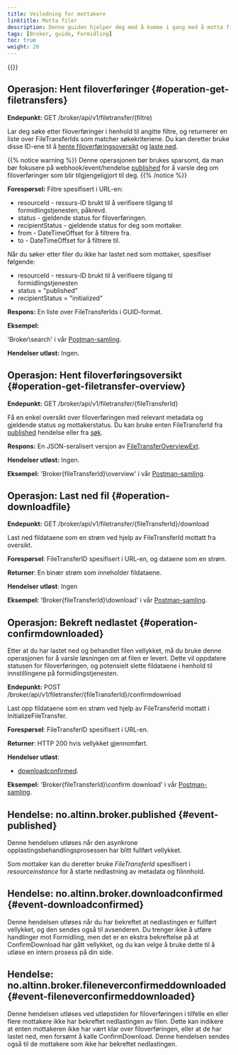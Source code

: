 ```yaml
---
title: Veiledning for mottakere
linktitle: Motta filer
description: Denne guiden hjelper deg med å komme i gang med å motta filer ved hjelp av Altinn Formidling. 
tags: [Broker, guide, Formidling]
toc: true
weight: 20
---
```


{{<children />}}

## Operasjon: Hent filoverføringer {#operation-get-filetransfers}

**Endepunkt:** GET /broker/api/v1/filetransfer/(filtre)

Lar deg søke etter filoverføringer i henhold til angitte filtre, og returnerer en liste over FileTransferIds som matcher søkekriteriene.
Du kan deretter bruke disse ID-ene til å [hente filoverføringsoversikt](#operation-get-filetransfer-overview) og [laste ned](#operation-downloadfile).

{{% notice warning  %}}
Denne operasjonen bør brukes sparsomt, da man bør fokusere på webhook/event/hendelse [published](#event-published) for å varsle deg om filoverføringer som blir tilgjengeligjort til deg.
{{% /notice %}}

**Forespørsel:** Filtre spesifisert i URL-en:

- resourceId - ressurs-ID brukt til å verifisere tilgang til formidlingstjenesten, påkrevd.
- status - gjeldende status for filoverføringen.
- recipientStatus - gjeldende status for deg som mottaker.
- from - DateTimeOffset for å filtrere fra.
- to - DateTimeOffset for å filtrere til.

Når du søker etter filer du ikke har lastet ned som mottaker, spesifiser følgende:

- resourceId - ressurs-ID brukt til å verifisere tilgang til formidlingstjenesten
- status = "published"
- recipientStatus = "initialized"

**Respons:** En liste over FileTransferIds i GUID-format.

**Eksempel:**

'Broker\search' i vår [Postman-samling](https://github.com/Altinn/altinn-broker/blob/main/altinn-broker-postman-collection.json).

**Hendelser utløst:** Ingen.

## Operasjon: Hent filoverføringsoversikt {#operation-get-filetransfer-overview}

**Endepunkt:** GET /broker/api/v1/filetransfer/{fileTransferId}

Få en enkel oversikt over filoverføringen med relevant metadata og gjeldende status og mottakerstatus.
Du kan bruke enten FileTransferId fra [published](#event-published) hendelse eller fra [søk](#operation-get-filetransfers).

**Respons:** En JSON-seralisert versjon av [FileTransferOverviewExt](https://github.com/Altinn/altinn-broker/blob/main/src/Altinn.Broker.API/Models/FileTransferOverviewExt.cs).

**Hendelser utløst:** Ingen.

**Eksempel:** 'Broker\{fileTransferId}\overview' i vår [Postman-samling](https://github.com/Altinn/altinn-broker/blob/main/altinn-broker-postman-collection.json).

## Operasjon: Last ned fil {#operation-downloadfile}

**Endepunkt:** GET /broker/api/v1/filetransfer/{fileTransferId}/download

Last ned fildataene som en strøm ved hjelp av FileTransferId mottatt fra oversikt.

**Forespørsel**: FileTransferID spesifisert i URL-en, og dataene som en strøm.

**Returner**: En binær strøm som inneholder fildataene.

**Hendelser utløst**: Ingen

**Eksempel:** 'Broker\{fileTransferId}\download' i vår [Postman-samling](https://github.com/Altinn/altinn-broker/blob/main/altinn-broker-postman-collection.json).

## Operasjon: Bekreft nedlastet {#operation-confirmdownloaded}

Etter at du har lastet ned og behandlet filen vellykket, må du bruke denne operasjonen for å varsle løsningen om at filen er levert.
Dette vil oppdatere statusen for filoverføringen, og potensielt slette fildataene i henhold til innstillingene på formidlingstjenesten.

**Endepunkt:** POST /broker/api/v1/filetransfer/{fileTransferId}/confirmdownload

Last opp fildataene som en strøm ved hjelp av FileTransferId mottatt i InitializeFileTransfer.

**Forespørsel**: FileTransferID spesifisert i URL-en.

**Returner**: HTTP 200 hvis vellykket gjennomført.

**Hendelser utløst**:

- [downloadconfirmed](#event-downloadconfirmed).

**Eksempel:** 'Broker\{fileTransferId}\confirm download' i vår [Postman-samling](https://github.com/Altinn/altinn-broker/blob/main/altinn-broker-postman-collection.json).

## Hendelse: no.altinn.broker.published {#event-published}

Denne hendelsen utløses når den asynkrone opplastingsbehandlingsprosessen har blitt fullført vellykket.

Som mottaker kan du deretter bruke *FileTransferId* spesifisert i *resourceinstance* for å starte nedlastning av metadata og filinnhold.

## Hendelse: no.altinn.broker.downloadconfirmed {#event-downloadconfirmed}

Denne hendelsen utløses når du har bekreftet at nedlastingen er fullført vellykket, og den sendes også til avsenderen.
Du trenger ikke å utføre handlinger mot Formidling, men det er en ekstra bekreftelse på at ConfirmDownload har gått vellykket, og du kan velge å bruke dette til å utløse en intern prosess på din side.

## Hendelse: no.altinn.broker.fileneverconfirmeddownloaded {#event-fileneverconfirmeddownloaded}

Denne hendelsen utløses ved utløpstiden for filoverføringen i tilfelle en eller flere mottakere ikke har bekreftet nedlastingen av filen.
Dette kan indikere at enten mottakeren ikke har vært klar over filoverføringen, eller at de har lastet ned, men forsømt å kalle ConfirmDownload.
Denne hendelsen sendes også til de mottakere som ikke har bekreftet nedlastingen.

